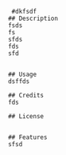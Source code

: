 
                 #dkfsdf
                ## Description
                fsds
                fs
                sfds
                fds
                sfd


                ## Usage
                dsffds

                ## Credits
                fds

                ## License
                

                ## Features
                sfsd


       